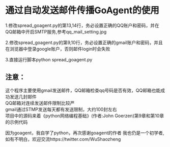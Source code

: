 ﻿通过自动发送邮件传播GoAgent的使用
=================================
1.修改spread_goagent.py的第13,14行，务必设置正确的QQ账户和密码，并在QQ邮箱中开启SMTP服务,参考qq_mail_setting.jpg

2.修改spread_goagent.py的第9,10行，务必设置正确的gmail账户和密码，并且在浏览器中登录google账户，否则邮件login时会失败

3.直接运行脚本python spread_goagent.py

注意：
-----
这个程序主要使用gmail发送邮件，QQ邮箱检查qq号码是否有效，QQ邮箱也能成功发送几封邮件  
QQ邮箱对连续发送邮件限制比较严  
gmail通过STMP发送每天都有发送限制，大约100封左右  
项目中的源码来着《python网络编程基础》(作者:John Goerzen)第9章和第10章的示例代码

因为goagent，我自学了python，再次感谢goagent的作者
我也仍是一个初学者,如有不明白，欢迎交流https://twitter.com/WuShaozheng